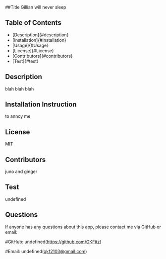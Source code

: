 

##Title
Gillian will never sleep

## Table of Contents
* [Description]{#description}
* [Installation]{#Installation}
* [Usage]{#Usage}
* [License]{#License}
* [Contributors]{#contributors}
* [Test]{#test}

## Description
blah blah blah

## Installation Instruction
to annoy me

## License
MIT

## Contributors
juno and ginger

## Test
undefined

## Questions
If anyone has any questions about this app, please contact me via GitHub or email:

#GitHub: undefined(https://github.com/GKFitz)

#Email: undefined(gkf2103@gmail.com)
